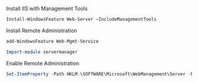 Install IIS with Management Tools
```powershell
Install-WindowsFeature Web-Server –IncludeManagementTools 
```
Install Remote Administration
```powershell
add-WindowsFeature Web-Mgmt-Service
```
```powershell
Import-module servermanager
```
Enable Remote Administration
```powershell
Set-ItemProperty -Path HKLM:\SOFTWARE\Microsoft\WebManagement\Server -Name EnableRemoteManagement -Value 1
```

